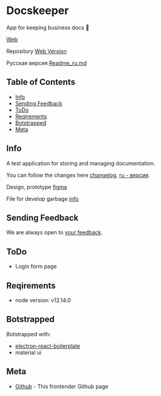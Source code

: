 # Docskeeper
App for keeping business docs :office:

[Web](https://barklim.github.io/DocskeeperWeb/)

Repository [Web Version](https://github.com/Barklim/DocskeeperWeb)

Русская версия [Readme_ru.md](https://github.com/Barklim/Docskeeper/blob/master/README_RU.md)

## Table of Contents

- [Info](#info)
- [Sending Feedback](#sending-Feedback)
- [ToDo](#todo)
- [Reqirements](#reqirements)
- [Botstrapped](#botstrapped)
- [Meta](#Meta)

## Info

A test application for storing and managing documentation.

You can follow the changes here [changelog](https://github.com/Barklim/Docskeeper/blob/master/CHANGELOG.md), [ru - версия](https://github.com/Barklim/Docskeeper/blob/master/CHANGELOG_RU.md).

Design, prototype [figma](https://www.figma.com/file/Wz0Bu4QdIA2Zj6RYIAlFR8/Docskeeper?node-id=0%3A10)

File for develop garbage [info](https://github.com/Barklim/Docskeeper/blob/master/g.md)

## Sending Feedback

We are always open to [your feedback](https://github.com/Barklim/Docskeeper/issues).

## ToDo

- Login form page

## Reqirements

- node version: v12.14.0

## Botstrapped

Botstrapped with:
- [electron-react-boilerplate](https://github.com/electron-react-boilerplate/electron-react-boilerplate)
- material ui

## Meta

- [Github](https://github.com/Barklim) - This frontender Github page